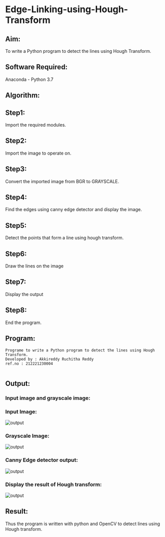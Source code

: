 # Edge-Linking-using-Hough-Transform
## Aim:
To write a Python program to detect the lines using Hough Transform.

## Software Required:
Anaconda - Python 3.7

## Algorithm:
## Step1:
Import the required modules.

## Step2:
Import the image to operate on.

## Step3:
Convert the imported image from BGR to GRAYSCALE.

## Step4:
Find the edges using canny edge detector and display the image.

## Step5:
Detect the points that form a line using hough transform.

## Step6:
Draw the lines on the image

## Step7:
Display the output

## Step8:
End the program.


## Program:
```
Programe to write a Python program to detect the lines using Hough Transform.
Developed by : Akkireddy Ruchitha Reddy
ref.no : 212221230004
```

```

```


## Output:
### Input image and grayscale image:
### Input Image:
![output](?raw=true)

### Grayscale Image:
![output](?raw=true)

### Canny Edge detector output:
![output](?raw=true)

### Display the result of Hough transform:
![output](?raw=true)

## Result:
Thus the program is written with python and OpenCV to detect lines using Hough transform. 
